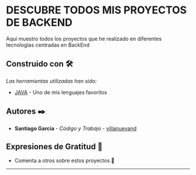 # DESCUBRE TODOS MIS PROYECTOS DE BACKEND

Aquí muestro todos los proyectos que he realizado en diferentes tecnologías centradas en BackEnd

## Construido con 🛠️

_Las herramientas utilizadas han sido:_

* [JAVA](https://docs.oracle.com/javase/7/docs/api/) - Uno de mis lenguajes favoritos

## Autores ✒️

* **Santiago García** - *Código y Trabajo* - [villanuevand](https://github.com/sgarciajerez)

## Expresiones de Gratitud 🎁

* Comenta a otros sobre estos proyectos 📢

---
